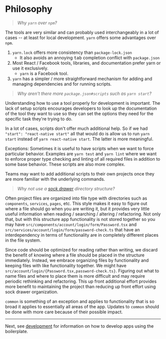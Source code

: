 # Philosophy
> *Why `yarn` over `npm`?*

The tools are very similar and can probably used interchangeably in a lot of
cases -- at least for local development. `yarn` offers some advantages over
`npm`.

1. `yarn.lock` offers more consistency than `package-lock.json`
   * It also avoids an annoying <kbd>tab</kbd> completion conflict with `package.json`
2. Most React / Facebook tools, libraries, and documentation prefer yarn or
   use it exclusively.
   * `yarn` is a Facebook tool.
3. `yarn` has a simpler / more straightforward mechanism for adding and managing
   dependencies and for running scripts.

> *Why aren't there more `package.json#scripts` such as `yarn start`?*

Understanding how to use a tool properly for development is important. The lack
of setup scripts encourages developers to look up the documentation of the tool
they want to use so they can set the options they need for the specific task
they're trying to do.

In a lot of cases, scripts don't offer much additional help. So if we had
`"start": "react-native start"` all that would do is allow us to run `yarn start`
instead of `yarn react-native start`. The latter is more meaningful.

Exceptions: Sometimes it is useful to have scripts when we want to force particular
behavior. Examples are `yarn test` and `yarn lint` where we want to enforce
proper type checking and linting of all required files in addition to some base
behavior. These scripts are also more complex.

Teams may want to add additional scripts to their own projects once they are
more familiar with the underlying commands.

> *Why not use a [sock drawer](http://cliffmeyers.com/blog/2013/4/21/code-organization-angularjs-javascript)
 directory structure?*

Often project files are organized into file type with directories such as
`components`, `services`, `pages`, etc. This style makes it easy to figure out
where a file should go when you are writing it, but it provides very little
useful information when reading / searching / altering / refactoring. Not only
that, but with this structure app functionality is not stored together so you
may have `src/components/account/login/form/Password.tsx` and
`src/services/account/login/form/password-check.ts` that have an interdependency
in terms of functionality are in completely different places in the file system.

Since code should be optimized for reading rather than writing, we discard the
benefit of knowing where a file should be placed in the structure immediately.
Instead, we embrace organizing files by functionality and keeping files with
like functionality together. We might have
`src/account/login/{Password.tsx,password-check.ts}`. Figuring out what to name
files and where to place them is more difficult and may require periodic
rethinking and refactoring. This up front additional effort provides more
benefit to maintaining the project than reducing up front effort using sock
drawer organization.

`common` is something of an exception and applies to functionality that is so
broad it applies to essentially all areas of the app. Updates to `common` should
be done with more care because of their possible impact.

---

Next, see [development](development.md) for information on how to develop apps
using the boilerplate.
